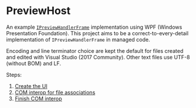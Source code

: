 # PreviewHost

An example [`IPreviewHandlerFrame`](https://docs.microsoft.com/en-us/windows/desktop/api/shobjidl_core/nn-shobjidl_core-ipreviewhandlerframe) implementation using WPF (Windows Presentation Foundation). This project aims to be a correct-to-every-detail implementation of `IPreviewHandlerFrame` in managed code.

Encoding and line terminator choice are kept the default for files created and edited with Visual Studio (2017 Community). Other text files use UTF-8 (without BOM) and LF.

Steps:

1. [Create the UI](https://geelaw.blog/entries/ipreviewhandlerframe-wpf-1-ui-assoc/#create-ui)
2. [COM interop for file associations](https://geelaw.blog/entries/ipreviewhandlerframe-wpf-1-ui-assoc/#com-assoc)
3. [Finish COM interop](https://geelaw.blog/entries/ipreviewhandlerframe-wpf-2-interop/)
